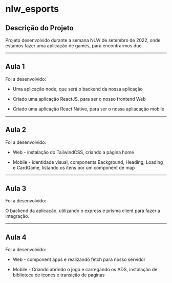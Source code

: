 # nlw_esports

## Descrição do Projeto
Projeto desenvolvido durante a semana NLW de setembro de  2022, onde estamos fazer uma aplicação de games, para encontrarmos duo.

---

## Aula 1
Foi a desenvolvido:

- Uma aplicação node, que será o backend da nossa aplicação

- Criado uma aplicação ReactJS, para ser o nosso frontend Web

- Criado uma aplicação React Native, para ser o nossa apliacação mobile

---


## Aula 2

Foi a desenvolvido:

- Web - instalação do TailwindCSS, criando a página home

- Mobile - identidade visual, components Background,  Heading, Loading e CardGame, listando os itens por um component de map

---
## Aula 3
Foi a desenvolvido:

O backend da aplicação, utilizando o express e prisma client para fazer a integração.

---
## Aula 4
Foi a desenvolvido:

 - Web - component apps e realizando fetch para nosso servidor

 - Mobile - Criando abrindo o jogo e carregando os ADS, instalação de biblioteca de icones e transição de paginas

 